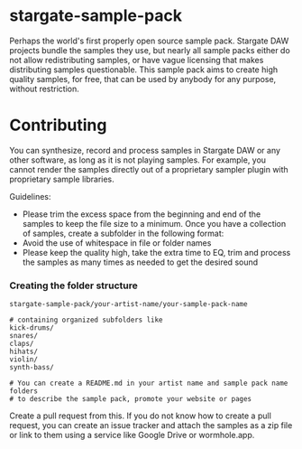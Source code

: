 # stargate-sample-pack
Perhaps the world's first properly open source sample pack.  Stargate DAW
projects bundle the samples they use, but nearly all sample packs either do not
allow redistributing samples, or have vague licensing that makes distributing
samples questionable.  This sample pack aims to create high quality samples,
for free, that can be used by anybody for any purpose, without restriction.

# Contributing
You can synthesize, record and process samples in Stargate DAW or any
other software, as long as it is not playing samples.  For example, you cannot
render the samples directly out of a proprietary sampler plugin with
proprietary sample libraries.

Guidelines:
- Please trim the excess space from the beginning and end of the samples to
  keep the file size to a minimum.  Once you have a collection of samples,
  create a subfolder in the following format:
- Avoid the use of whitespace in file or folder names
- Please keep the quality high, take the extra time to EQ, trim and process
  the samples as many times as needed to get the desired sound

### Creating the folder structure
```
stargate-sample-pack/your-artist-name/your-sample-pack-name

# containing organized subfolders like
kick-drums/
snares/
claps/
hihats/
violin/
synth-bass/

# You can create a README.md in your artist name and sample pack name folders
# to describe the sample pack, promote your website or pages
```

Create a pull request from this.  If you do not know how to create a pull
request, you can create an issue tracker and attach the samples as a zip file
 or link to them using a service like Google Drive or wormhole.app.

